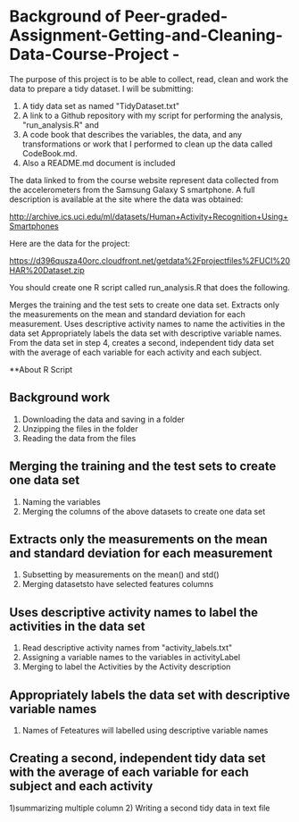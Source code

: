 # Background of Peer-graded-Assignment-Getting-and-Cleaning-Data-Course-Project - 

The purpose of this project is to be able to collect, read, clean and work the data to prepare a tidy dataset. I will be submitting:
1) A tidy data set as named "TidyDataset.txt" 
2) A link to a Github repository with my script for performing the analysis, "run_analysis.R" and
3) A code book that describes the variables, the data, and any transformations or work that I performed to clean up the data called CodeBook.md. 
4) Also a README.md document is included

The data linked to from the course website represent data collected from the accelerometers from the Samsung Galaxy S smartphone. A full description is available at the site where the data was obtained:

http://archive.ics.uci.edu/ml/datasets/Human+Activity+Recognition+Using+Smartphones

Here are the data for the project:

https://d396qusza40orc.cloudfront.net/getdata%2Fprojectfiles%2FUCI%20HAR%20Dataset.zip

You should create one R script called run_analysis.R that does the following.

Merges the training and the test sets to create one data set.
Extracts only the measurements on the mean and standard deviation for each measurement.
Uses descriptive activity names to name the activities in the data set
Appropriately labels the data set with descriptive variable names.
From the data set in step 4, creates a second, independent tidy data set with the average of each variable for each activity and each subject.

**About R Script

## Background work
1) Downloading the data and saving in a folder
2) Unzipping the files in the folder
3) Reading the data from the files

## Merging the training and the test sets to create one data set
1) Naming the variables  
2) Merging the columns of the above datasets to create one data set

## Extracts only the measurements on the mean and standard deviation for each measurement
1) Subsetting by measurements on the mean() and std()
2) Merging datasetsto have selected features columns

## Uses descriptive activity names to label the activities in the data set
1) Read descriptive activity names from "activity_labels.txt"
2) Assigning a variable names to the variables in activityLabel
3) Merging to label the Activities by the Activity description

## Appropriately labels the data set with descriptive variable names
1) Names of Feteatures will labelled using descriptive variable names

## Creating a second, independent tidy data set with the average of each variable for each subject and each activity
1)summarizing multiple column
2) Writing a second tidy data in text file


